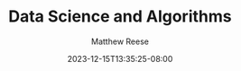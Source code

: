 ---
title: 'Data Science and Algorithms'
date: 2023-12-15T13:35:25-08:00
draft: true

author: 'Matthew Reese'
---